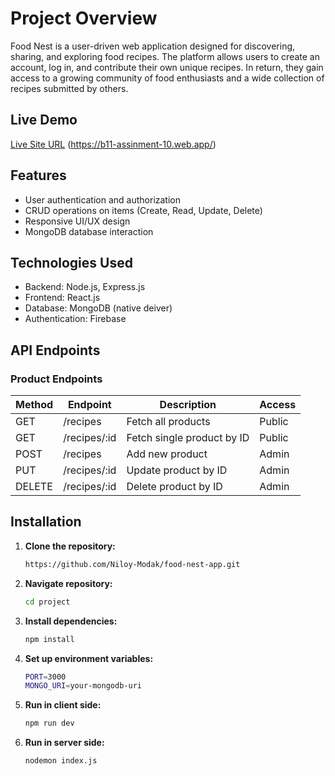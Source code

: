 # Project Overview 
Food Nest is a user-driven web application designed for discovering, sharing, and exploring food recipes. The platform allows users to create an account, log in, and contribute their own unique recipes. In return, they gain access to a growing community of food enthusiasts and a wide collection of recipes submitted by others.


## Live Demo

[Live Site URL](#) (https://b11-assinment-10.web.app/)

## Features

- User authentication and authorization 
- CRUD operations on items (Create, Read, Update, Delete)
- Responsive UI/UX design
- MongoDB database interaction

## Technologies Used

- Backend: Node.js, Express.js
- Frontend: React.js
- Database: MongoDB (native deiver)
- Authentication: Firebase


## API Endpoints

### Product Endpoints

| Method | Endpoint                | Description                          | Access  |
|--------|-------------------------|--------------------------------------|---------|
| GET    | /recipes                | Fetch all products                  | Public  |
| GET    | /recipes/:id            | Fetch single product by ID          | Public  |
| POST   | /recipes                | Add new product                     | Admin   |
| PUT    | /recipes/:id            | Update product by ID                | Admin   |
| DELETE | /recipes/:id            | Delete product by ID                | Admin   |

## Installation

1. **Clone the repository:**
   ```bash
   https://github.com/Niloy-Modak/food-nest-app.git

2. **Navigate repository:**
   ```bash
   cd project
3. **Install dependencies:**
   ```bash
   npm install

4. **Set up environment variables:**
   ```bash
   PORT=3000
   MONGO_URI=your-mongodb-uri
5. **Run in client side:**
   ```bash
   npm run dev
6. **Run in server side:**
   ```bash
   nodemon index.js
